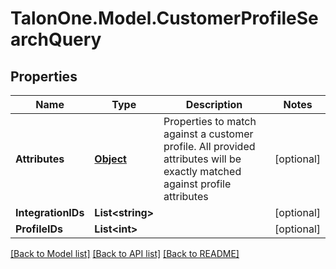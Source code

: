 
# TalonOne.Model.CustomerProfileSearchQuery

## Properties

Name | Type | Description | Notes
------------ | ------------- | ------------- | -------------
**Attributes** | [**Object**](.md) | Properties to match against a customer profile. All provided attributes will be exactly matched against profile attributes | [optional] 
**IntegrationIDs** | **List&lt;string&gt;** |  | [optional] 
**ProfileIDs** | **List&lt;int&gt;** |  | [optional] 

[[Back to Model list]](../README.md#documentation-for-models)
[[Back to API list]](../README.md#documentation-for-api-endpoints)
[[Back to README]](../README.md)

